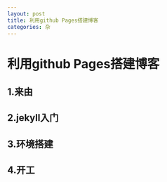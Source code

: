 ```yaml
---
layout: post
title: 利用github Pages搭建博客
categories: 杂
---
```

# 利用github Pages搭建博客

## 1.来由

## 2.jekyll入门

## 3.环境搭建

## 4.开工

